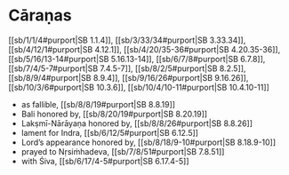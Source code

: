 # Cāraṇas

[[sb/1/1/4#purport|SB 1.1.4]], [[sb/3/33/34#purport|SB 3.33.34]], [[sb/4/12/1#purport|SB 4.12.1]], [[sb/4/20/35-36#purport|SB 4.20.35-36]], [[sb/5/16/13-14#purport|SB 5.16.13-14]], [[sb/6/7/8#purport|SB 6.7.8]], [[sb/7/4/5-7#purport|SB 7.4.5-7]], [[sb/8/2/5#purport|SB 8.2.5]], [[sb/8/9/4#purport|SB 8.9.4]], [[sb/9/16/26#purport|SB 9.16.26]], [[sb/10/3/6#purport|SB 10.3.6]], [[sb/10/4/10-11#purport|SB 10.4.10-11]]

* as fallible, [[sb/8/8/19#purport|SB 8.8.19]]
* Bali honored by, [[sb/8/20/19#purport|SB 8.20.19]]
* Lakṣmī-Nārāyaṇa honored by, [[sb/8/8/26#purport|SB 8.8.26]]
* lament for Indra, [[sb/6/12/5#purport|SB 6.12.5]]
* Lord’s appearance honored by, [[sb/8/18/9-10#purport|SB 8.18.9-10]]
* prayed to Nṛsiṁhadeva, [[sb/7/8/51#purport|SB 7.8.51]]
* with Śiva, [[sb/6/17/4-5#purport|SB 6.17.4-5]]
